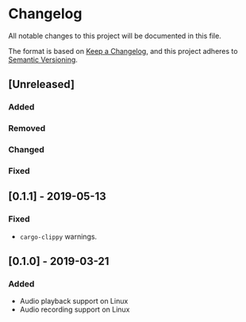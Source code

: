 # Changelog
All notable changes to this project will be documented in this file.

The format is based on [Keep a Changelog](https://keepachangelog.com/en/1.0.0/),
and this project adheres to [Semantic Versioning](https://free.plopgrizzly.com/semver/).

## [Unreleased]
### Added
### Removed
### Changed
### Fixed

## [0.1.1] - 2019-05-13
### Fixed
- `cargo-clippy` warnings.

## [0.1.0] - 2019-03-21
### Added
- Audio playback support on Linux
- Audio recording support on Linux
